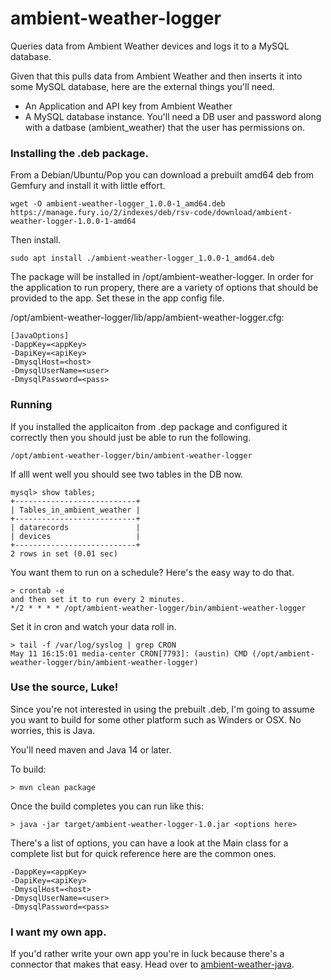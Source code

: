 # ambient-weather-logger
Queries data from Ambient Weather devices and logs it to a MySQL database.

Given that this pulls data from Ambient Weather and then inserts it into 
some MySQL database, here are the external things you'll need.

- An Application and API key from Ambient Weather
- A MySQL database instance. You'll need a DB user and password along 
with a datbase (ambient_weather) that the user has permissions on.

### Installing the .deb package.

From a Debian/Ubuntu/Pop you can download a prebuilt amd64 deb from 
Gemfury and install it with little effort.

```
wget -O ambient-weather-logger_1.0.0-1_amd64.deb https://manage.fury.io/2/indexes/deb/rsv-code/download/ambient-weather-logger-1.0.0-1-amd64
```

Then install.

```
sudo apt install ./ambient-weather-logger_1.0.0-1_amd64.deb
```

The package will be installed in /opt/ambient-weather-logger. In order for the 
application to run propery, there are a variety of options that should be 
provided to the app. Set these in the app config file.

/opt/ambient-weather-logger/lib/app/ambient-weather-logger.cfg:
```
[JavaOptions]
-DappKey=<appKey>
-DapiKey=<apiKey>
-DmysqlHost=<host>
-DmysqlUserName=<user>
-DmysqlPassword=<pass>
```

### Running

If you installed the applicaiton from .dep package and configured it correctly 
then you should just be able to run the following.

```
/opt/ambient-weather-logger/bin/ambient-weather-logger
```

If alll went well you should see two tables in the DB now.

```
mysql> show tables;
+---------------------------+
| Tables_in_ambient_weather |
+---------------------------+
| datarecords               |
| devices                   |
+---------------------------+
2 rows in set (0.01 sec)
```

You want them to run on a schedule? Here's the easy way to do that.

```
> crontab -e
and then set it to run every 2 minutes.
*/2 * * * *	/opt/ambient-weather-logger/bin/ambient-weather-logger
```

Set it in cron and watch your data roll in.
```
> tail -f /var/log/syslog | grep CRON
May 11 16:15:01 media-center CRON[7793]: (austin) CMD (/opt/ambient-weather-logger/bin/ambient-weather-logger)
```

### Use the source, Luke!

Since you're not interested in using the prebuilt .deb, I'm going to assume 
you want to build for some other platform such as Winders or OSX. No worries, 
this is Java.

You'll need maven and Java 14 or later.

To build:
```
> mvn clean package
```

Once the build completes you can run like this:
```
> java -jar target/ambient-weather-logger-1.0.jar <options here>
```

There's a list of options, you can have a look at the Main class for a 
complete list but for quick reference here are the common ones.
```
-DappKey=<appKey>
-DapiKey=<apiKey>
-DmysqlHost=<host>
-DmysqlUserName=<user>
-DmysqlPassword=<pass>
```

### I want my own app.

If you'd rather write your own app you're in luck because there's a connector 
that makes that easy. Head over to 
[ambient-weather-java](https://github.com/rsv-code/ambient-weather-java).

